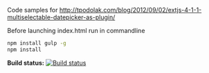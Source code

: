 Code samples for
http://tpodolak.com/blog/2012/09/02/extjs-4-1-1-multiselectable-datepicker-as-plugin/

Before launching index.html run in commandline

```bash
npm install gulp -g
npm install
```

**Build status:** [![Build status](https://ci.appveyor.com/api/projects/status/p1pukf7761mvbjty?svg=true)](https://ci.appveyor.com/project/tpodolak/blog-plmpr)
